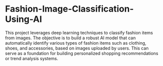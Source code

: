 # Fashion-Image-Classification-Using-AI

This project leverages deep learning techniques to classify fashion items from images. The objective is to build a robust AI model that can automatically identify various types of fashion items such as clothing, shoes, and accessories, based on images uploaded by users. This can serve as a foundation for building personalized shopping recommendations or trend analysis systems.
